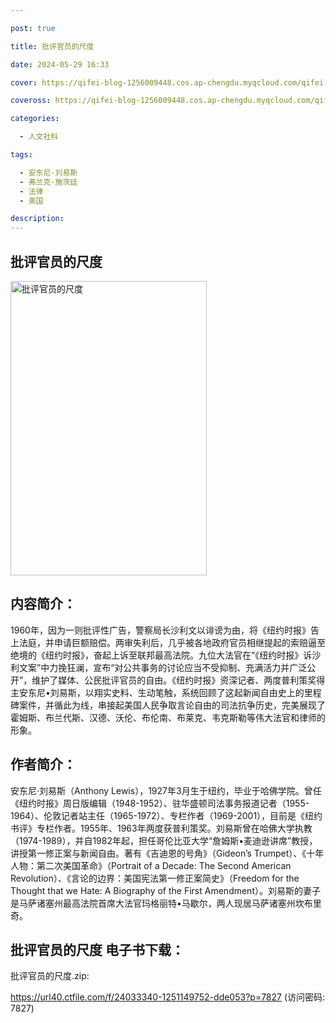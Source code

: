 ```yaml
---

post: true

title: 批评官员的尺度

date: 2024-05-29 16:33

cover: https://qifei-blog-1256009448.cos.ap-chengdu.myqcloud.com/qifei-blog/65648885c458853aef820a8e.jpg

coveross: https://qifei-blog-1256009448.cos.ap-chengdu.myqcloud.com/qifei-blog/65648885c458853aef820a8e.jpg

categories:

  - 人文社科

tags:

  - 安东尼·刘易斯
  - 弗兰克·施茨廷
  - 法律
  - 美国

description:
---
```


## 批评官员的尺度
<img alt="批评官员的尺度 " class="aligncenter loaded" data-was-processed="true" decoding="async" fetchpriority="high" height="471" src="https://qifei-blog-1256009448.cos.ap-chengdu.myqcloud.com/qifei-blog/65648885c458853aef820a8e.jpg " style="cursor: zoom-in;" width="314"/>

## 内容简介：

1960年，因为一则批评性广告，警察局长沙利文以诽谤为由，将《纽约时报》告上法庭，并申请巨额赔偿。两审失利后，几乎被各地政府官员相继提起的索赔逼至绝境的《纽约时报》，奋起上诉至联邦最高法院。九位大法官在“《纽约时报》诉沙利文案”中力挽狂澜，宣布“对公共事务的讨论应当不受抑制、充满活力并广泛公开”，维护了媒体、公民批评官员的自由。《纽约时报》资深记者、两度普利策奖得主安东尼•刘易斯，以翔实史料、生动笔触，系统回顾了这起新闻自由史上的里程碑案件，并循此为线，串接起美国人民争取言论自由的司法抗争历史，完美展现了霍姆斯、布兰代斯、汉德、沃伦、布伦南、布莱克、韦克斯勒等伟大法官和律师的形象。

## 作者简介：

安东尼·刘易斯（Anthony Lewis），1927年3月生于纽约，毕业于哈佛学院。曾任《纽约时报》周日版编辑（1948-1952）、驻华盛顿司法事务报道记者（1955-1964）、伦敦记者站主任（1965-1972）、专栏作者（1969-2001），目前是《纽约书评》专栏作者。1955年、1963年两度获普利策奖。刘易斯曾在哈佛大学执教（1974-1989），并自1982年起，担任哥伦比亚大学“詹姆斯•麦迪逊讲席”教授，讲授第一修正案与新闻自由。著有《吉迪恩的号角》（Gideon’s Trumpet）、《十年人物：第二次美国革命》（Portrait of a Decade: The Second American Revolution）、《言论的边界：美国宪法第一修正案简史》（Freedom for the Thought that we Hate: A Biography of the First Amendment）。刘易斯的妻子是马萨诸塞州最高法院首席大法官玛格丽特•马歇尔，两人现居马萨诸塞州坎布里奇。

## 批评官员的尺度 电子书下载：

批评官员的尺度.zip: 

https://url40.ctfile.com/f/24033340-1251149752-dde053?p=7827 (访问密码: 7827)
